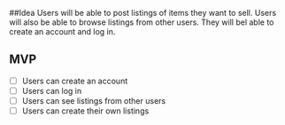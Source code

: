 ##Idea
Users will be able to post listings of items they want to sell. Users will also be able to browse listings from other users. They will bel able to create an account and log in.

## MVP
- [ ] Users can create an account
- [ ] Users can log in
- [ ] Users can see listings from other users
- [ ] Users can create their own listings

